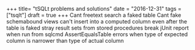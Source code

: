 +++
title=  "tSQLt problems and solutions"
date =  "2016-12-31"
tags = ["tsqlt"]
draft = true
+++
Cant freetext search a faked table
Cant fake schemabound views
can't insert into a computed column even after the table is faked
stray result sets from stored procedures break jUnit report when run from sqlcmd
AssertEqualsTable errors when type of expected column is narrower than type of actual column
